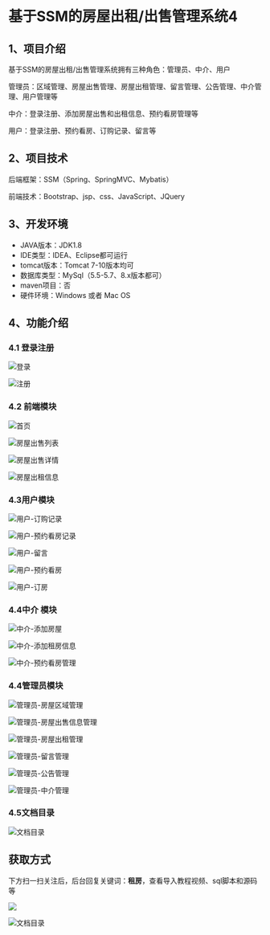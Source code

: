 # 基于SSM的房屋出租/出售管理系统4

## 1、项目介绍

基于SSM的房屋出租/出售管理系统拥有三种角色：管理员、中介、用户

管理员：区域管理、房屋出售管理、房屋出租管理、留言管理、公告管理、中介管理、用户管理等

中介：登录注册、添加房屋出售和出租信息、预约看房管理等

用户：登录注册、预约看房、订购记录、留言等


## 2、项目技术

后端框架：SSM（Spring、SpringMVC、Mybatis）

前端技术：Bootstrap、jsp、css、JavaScript、JQuery

## 3、开发环境

- JAVA版本：JDK1.8
- IDE类型：IDEA、Eclipse都可运行
- tomcat版本：Tomcat 7-10版本均可
- 数据库类型：MySql（5.5-5.7、8.x版本都可） 
- maven项目：否
- 硬件环境：Windows 或者 Mac OS


## 4、功能介绍

### 4.1 登录注册

![登录](https://www.codeshop.fun/Typora-Images/202212262351241.jpg)

![注册](https://www.codeshop.fun/Typora-Images/202212262351818.jpg)

### 4.2 前端模块

![首页](https://www.codeshop.fun/Typora-Images/202212262351626.jpg)

![房屋出售列表](https://www.codeshop.fun/Typora-Images/202212262351711.jpg)

![房屋出售详情](https://www.codeshop.fun/Typora-Images/202212262351942.jpg)

![房屋出租信息](https://www.codeshop.fun/Typora-Images/202212262352859.jpg)

### 4.3用户模块

![用户-订购记录](https://www.codeshop.fun/Typora-Images/202212262352680.jpg)

![用户-预约看房记录](https://www.codeshop.fun/Typora-Images/202212262352265.jpg)

![用户-留言](https://www.codeshop.fun/Typora-Images/202212262352475.jpg)

![用户-预约看房](https://www.codeshop.fun/Typora-Images/202212262352370.jpg)

![用户-订房](https://www.codeshop.fun/Typora-Images/202212262352598.jpg)

### 4.4中介 模块

![中介-添加房屋](https://www.codeshop.fun/Typora-Images/202212262352478.jpg)

![中介-添加租房信息](https://www.codeshop.fun/Typora-Images/202212262352600.jpg)

![中介-预约看房管理](https://www.codeshop.fun/Typora-Images/202212262352696.jpg)

### 4.4管理员模块

![管理员-房屋区域管理](https://www.codeshop.fun/Typora-Images/202212262352649.jpg)

![管理员-房屋出售信息管理](https://www.codeshop.fun/Typora-Images/202212262352107.jpg)

![管理员-房屋出租管理](https://www.codeshop.fun/Typora-Images/202212262352689.jpg)

![管理员-留言管理](https://www.codeshop.fun/Typora-Images/202212262352787.jpg)

![管理员-公告管理](https://www.codeshop.fun/Typora-Images/202212262352933.jpg)

![管理员-中介管理](https://www.codeshop.fun/Typora-Images/202212262352506.jpg)

### 4.5文档目录
![文档目录](https://www.codeshop.fun/Typora-Images/202212271921708.jpg)
## 获取方式

下方扫一扫关注后，后台回复关键词：**租房**，查看导入教程视频、sql脚本和源码等

 ![](https://www.codeshop.fun/Typora-Images/202205281253739.png)

![文档目录](https://www.codeshop.fun/Typora-Images/202212271921708.jpg)


